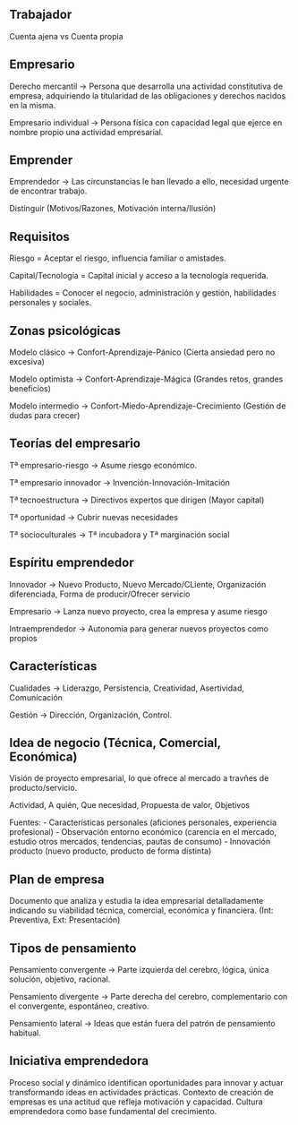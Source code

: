 ## Trabajador

Cuenta ajena vs Cuenta propia

## Empresario

Derecho mercantil -> Persona que desarrolla una actividad constitutiva de empresa, adquiriendo la titularidad de las obligaciones y derechos nacidos en la misma.

Empresario individual -> Persona física con capacidad legal que ejerce en nombre propio una actividad empresarial.

## Emprender

Emprendedor -> Las circunstancias le han llevado a ello, necesidad urgente de encontrar trabajo.

Distinguir (Motivos/Razones, Motivación interna/Ilusión)

## Requisitos

Riesgo = Aceptar el riesgo, influencia familiar o amistades.

Capital/Tecnología = Capital inicial y acceso a la tecnología requerida.

Habilidades = Conocer el negocio, administración y gestión, habilidades personales y sociales.

## Zonas psicológicas

Modelo clásico -> Confort-Aprendizaje-Pánico (Cierta ansiedad pero no excesiva)

Modelo optimista -> Confort-Aprendizaje-Mágica (Grandes retos, grandes beneficios)

Modelo intermedio -> Confort-Miedo-Aprendizaje-Crecimiento (Gestión de dudas para crecer)

## Teorías del empresario

Tª empresario-riesgo -> Asume riesgo económico.

Tª empresario innovador -> Invención-Innovación-Imitación

Tª tecnoestructura -> Directivos expertos que dirigen (Mayor capital)

Tª oportunidad -> Cubrir nuevas necesidades

Tª socioculturales -> Tª incubadora y Tª marginación social

## Espíritu emprendedor

Innovador -> Nuevo Producto, Nuevo Mercado/CLiente, Organización diferenciada, Forma de producir/Ofrecer servicio

Empresario -> Lanza nuevo proyecto, crea la empresa y asume riesgo

Intraemprendedor -> Autonomía para generar nuevos proyectos como propios

## Características

Cualidades -> Liderazgo, Persistencia, Creatividad, Asertividad, Comunicación

Gestión -> Dirección, Organización, Control.

## Idea de negocio (Técnica, Comercial, Económica)

Visión de proyecto empresarial, lo que ofrece al mercado a travñes de producto/servicio.

Actividad, A quién, Que necesidad, Propuesta de valor, Objetivos

Fuentes: - Características personales (aficiones personales, experiencia profesional) - Observación entorno económico (carencia en el mercado, estudio otros mercados, tendencias, pautas de consumo) - Innovación producto (nuevo producto, producto de forma distinta)

## Plan de empresa

Documento que analiza y estudia la idea empresarial detalladamente indicando su viabilidad técnica, comercial, económica y financiera. (Int: Preventiva, Ext: Presentación)

## Tipos de pensamiento

Pensamiento convergente -> Parte izquierda del cerebro, lógica, única solución, objetivo, racional.

Pensamiento divergente -> Parte derecha del cerebro, complementario con el convergente, espontáneo, creativo.

Pensamiento lateral -> Ideas que están fuera del patrón de pensamiento habitual.

## Iniciativa emprendedora

Proceso social y dinámico identifican oportunidades para innovar y actuar transformando ideas en actividades prácticas.
Contexto de creación de empresas es una actitud que refleja motivación y capacidad.
Cultura emprendedora como base fundamental del crecimiento.
